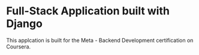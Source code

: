 # Full-Stack Application built with Django

This applcation is built for the Meta - Backend Development certification on Coursera. 
